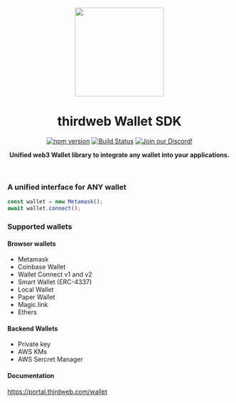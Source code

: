 <p align="center">
<br />
<a href="https://thirdweb.com"><img src="https://github.com/thirdweb-dev/js/blob/main/packages/sdk/logo.svg?raw=true" width="200" alt=""/></a>
<br />
</p>
<h1 align="center">thirdweb Wallet SDK</h1>
<p align="center">
<a href="https://www.npmjs.com/package/@thirdweb-dev/wallets"><img src="https://img.shields.io/npm/v/@thirdweb-dev/wallets?color=red&label=npm&logo=npm" alt="npm version"/></a>
<a href="https://github.com/thirdweb-dev/js/actions/workflows/build-test-lint.yml"><img alt="Build Status" src="https://github.com/thirdweb-dev/js/actions/workflows/build-test-lint.yml/badge.svg"/></a>
<a href="https://discord.gg/thirdweb"><img alt="Join our Discord!" src="https://img.shields.io/discord/834227967404146718.svg?color=7289da&label=discord&logo=discord&style=flat"/></a>

</p>
<p align="center"><strong>Unified web3 Wallet library to integrate any wallet into your applications.</strong></p>
<br />

### A unified interface for ANY wallet

```ts
const wallet = new Metamask();
await wallet.connect();
```

### Supported wallets

#### Browser wallets

- Metamask
- Coinbase Wallet
- Wallet Connect v1 and v2
- Smart Wallet (ERC-4337)
- Local Wallet
- Paper Wallet
- Magic.link
- Ethers

#### Backend Wallets

- Private key
- AWS KMs
- AWS Sercret Manager

#### Documentation

https://portal.thirdweb.com/wallet
